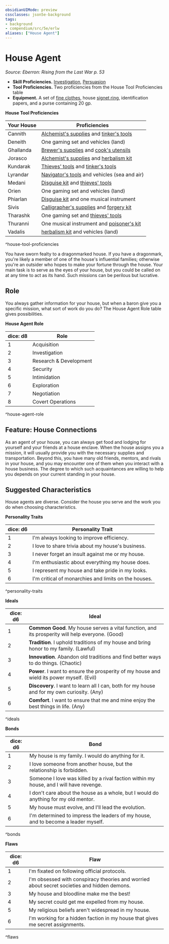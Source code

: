 ```yaml
---
obsidianUIMode: preview
cssclasses: json5e-background
tags:
- background
- compendium/src/5e/erlw
aliases: ["House Agent"]
---
```

# House Agent
*Source: Eberron: Rising from the Last War p. 53*  

- **Skill Proficiencies.** [Investigation](rules/skills.md#Investigation), [Persuasion](rules/skills.md#Persuasion)  
- **Tool Proficiencies.** Two proficiencies from the House Tool Proficiencies table  
- **Equipment.** A set of [fine clothes](compendium/items/fine-clothes.md), house [signet ring](compendium/items/signet-ring.md), identification papers, and a purse containing 20 gp.  

**House Tool Proficiencies**

| Your House | Proficiencies |
|------------|---------------|
| Cannith | [Alchemist's supplies](compendium/items/alchemists-supplies.md) and [tinker's tools](compendium/items/tinkers-tools.md) |
| Deneith | One gaming set and vehicles (land) |
| Ghallanda | [Brewer's supplies](compendium/items/brewers-supplies.md) and [cook's utensils](compendium/items/cooks-utensils.md) |
| Jorasco | [Alchemist's supplies](compendium/items/alchemists-supplies.md) and [herbalism kit](compendium/items/herbalism-kit.md) |
| Kundarak | [Thieves' tools](compendium/items/thieves-tools.md) and [tinker's tools](compendium/items/tinkers-tools.md) |
| Lyrandar | [Navigator's tools](compendium/items/navigators-tools.md) and vehicles (sea and air) |
| Medani | [Disguise kit](compendium/items/disguise-kit.md) and [thieves' tools](compendium/items/thieves-tools.md) |
| Orien | One gaming set and vehicles (land) |
| Phiarlan | [Disguise kit](compendium/items/disguise-kit.md) and one musical instrument |
| Sivis | [Calligrapher's supplies](compendium/items/calligraphers-supplies.md) and [forgery kit](compendium/items/forgery-kit.md) |
| Tharashk | One gaming set and [thieves' tools](compendium/items/thieves-tools.md) |
| Thuranni | One musical instrument and [poisoner's kit](compendium/items/poisoners-kit.md) |
| Vadalis | [herbalism kit](compendium/items/herbalism-kit.md) and vehicles (land) |
^house-tool-proficiencies

You have sworn fealty to a dragonmarked house. If you have a dragonmark, you're likely a member of one of the house's influential families; otherwise you're an outsider who hopes to make your fortune through the house. Your main task is to serve as the eyes of your house, but you could be called on at any time to act as its hand. Such missions can be perilous but lucrative.

## Role

You always gather information for your house, but when a baron give you a specific mission, what sort of work do you do? The House Agent Role table gives possibilities.

**House Agent Role**

| dice: d8 | Role |
|----------|------|
| 1 | Acquisition |
| 2 | Investigation |
| 3 | Research & Development |
| 4 | Security |
| 5 | Intimidation |
| 6 | Exploration |
| 7 | Negotiation |
| 8 | Covert Operations |
^house-agent-role

## Feature: House Connections

As an agent of your house, you can always get food and lodging for yourself and your friends at a house enclave. When the house assigns you a mission, it will usually provide you with the necessary supplies and transportation. Beyond this, you have many old friends, mentors, and rivals in your house, and you may encounter one of them when you interact with a house business. The degree to which such acquaintances are willing to help you depends on your current standing in your house.

## Suggested Characteristics

House agents are diverse. Consider the house you serve and the work you do when choosing characteristics.

**Personality Traits**

| dice: d6 | Personality Trait |
|----------|-------------------|
| 1 | I'm always looking to improve efficiency. |
| 2 | I love to share trivia about my house's business. |
| 3 | I never forget an insult against me or my house. |
| 4 | I'm enthusiastic about everything my house does. |
| 5 | I represent my house and take pride in my looks. |
| 6 | I'm critical of monarchies and limits on the houses. |
^personality-traits

**Ideals**

| dice: d6 | Ideal |
|----------|-------|
| 1 | **Common Good**. My house serves a vital function, and its prosperity will help everyone. (Good) |
| 2 | **Tradition**. I uphold traditions of my house and bring honor to my family. (Lawful) |
| 3 | **Innovation**. Abandon old traditions and find better ways to do things. (Chaotic) |
| 4 | **Power**. I want to ensure the prosperity of my house and wield its power myself. (Evil) |
| 5 | **Discovery**. I want to learn all I can, both for my house and for my own curiosity. (Any) |
| 6 | **Comfort**. I want to ensure that me and mine enjoy the best things in life. (Any) |
^ideals

**Bonds**

| dice: d6 | Bond |
|----------|------|
| 1 | My house is my family. I would do anything for it. |
| 2 | I love someone from another house, but the relationship is forbidden. |
| 3 | Someone I love was killed by a rival faction within my house, and I will have revenge. |
| 4 | I don't care about the house as a whole, but I would do anything for my old mentor. |
| 5 | My house must evolve, and I'll lead the evolution. |
| 6 | I'm determined to impress the leaders of my house, and to become a leader myself. |
^bonds

**Flaws**

| dice: d6 | Flaw |
|----------|------|
| 1 | I'm fixated on following official protocols. |
| 2 | I'm obsessed with conspiracy theories and worried about secret societies and hidden demons. |
| 3 | My house and bloodline make me the best! |
| 4 | My secret could get me expelled from my house. |
| 5 | My religious beliefs aren't widespread in my house. |
| 6 | I'm working for a hidden faction in my house that gives me secret assignments. |
^flaws